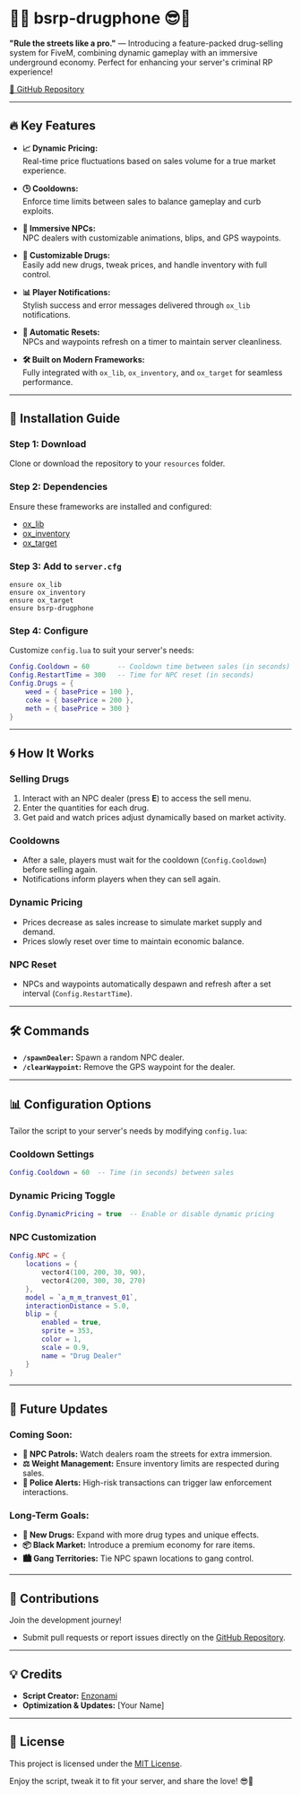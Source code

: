 
# **📱😎 bsrp-drugphone 😎📱**  

**"Rule the streets like a pro."** — Introducing a feature-packed drug-selling system for FiveM, combining dynamic gameplay with an immersive underground economy. Perfect for enhancing your server's criminal RP experience!  

[🔗 GitHub Repository](https://github.com/enzonami/bsrp-drugphone)

---

## **🔥 Key Features**  

- **📈 Dynamic Pricing:**  
  Real-time price fluctuations based on sales volume for a true market experience.  

- **🕒 Cooldowns:**  
  Enforce time limits between sales to balance gameplay and curb exploits.  

- **🤖 Immersive NPCs:**  
  NPC dealers with customizable animations, blips, and GPS waypoints.  

- **💊 Customizable Drugs:**  
  Easily add new drugs, tweak prices, and handle inventory with full control.  

- **📊 Player Notifications:**  
  Stylish success and error messages delivered through `ox_lib` notifications.  

- **🔄 Automatic Resets:**  
  NPCs and waypoints refresh on a timer to maintain server cleanliness.  

- **🛠️ Built on Modern Frameworks:**  
  Fully integrated with `ox_lib`, `ox_inventory`, and `ox_target` for seamless performance.  

---

## **🚀 Installation Guide**

### **Step 1: Download**  
Clone or download the repository to your `resources` folder.  

### **Step 2: Dependencies**  
Ensure these frameworks are installed and configured:  
- [ox_lib](https://github.com/overextended/ox_lib)  
- [ox_inventory](https://github.com/overextended/ox_inventory)  
- [ox_target](https://github.com/overextended/ox_target)  

### **Step 3: Add to `server.cfg`**  
```plaintext
ensure ox_lib
ensure ox_inventory
ensure ox_target
ensure bsrp-drugphone
```

### **Step 4: Configure**  
Customize `config.lua` to suit your server's needs:  
```lua
Config.Cooldown = 60       -- Cooldown time between sales (in seconds)
Config.RestartTime = 300   -- Time for NPC reset (in seconds)
Config.Drugs = {
    weed = { basePrice = 100 },
    coke = { basePrice = 200 },
    meth = { basePrice = 300 }
}
```

---

## **🌀 How It Works**

### **Selling Drugs**  
1. Interact with an NPC dealer (press **E**) to access the sell menu.  
2. Enter the quantities for each drug.  
3. Get paid and watch prices adjust dynamically based on market activity.  

### **Cooldowns**  
- After a sale, players must wait for the cooldown (`Config.Cooldown`) before selling again.  
- Notifications inform players when they can sell again.  

### **Dynamic Pricing**  
- Prices decrease as sales increase to simulate market supply and demand.  
- Prices slowly reset over time to maintain economic balance.  

### **NPC Reset**  
- NPCs and waypoints automatically despawn and refresh after a set interval (`Config.RestartTime`).  

---

## **🛠️ Commands**

- **`/spawnDealer`:** Spawn a random NPC dealer.  
- **`/clearWaypoint`:** Remove the GPS waypoint for the dealer.  

---

## **📊 Configuration Options**

Tailor the script to your server's needs by modifying `config.lua`:  

### **Cooldown Settings**  
```lua
Config.Cooldown = 60  -- Time (in seconds) between sales
```

### **Dynamic Pricing Toggle**  
```lua
Config.DynamicPricing = true  -- Enable or disable dynamic pricing
```

### **NPC Customization**  
```lua
Config.NPC = {
    locations = {
        vector4(100, 200, 30, 90),
        vector4(200, 300, 30, 270)
    },
    model = `a_m_m_tranvest_01`,
    interactionDistance = 5.0,
    blip = {
        enabled = true,
        sprite = 353,
        color = 1,
        scale = 0.9,
        name = "Drug Dealer"
    }
}
```

---

## **📅 Future Updates**

### **Coming Soon:**  
- **🚶 NPC Patrols:** Watch dealers roam the streets for extra immersion.  
- **⚖️ Weight Management:** Ensure inventory limits are respected during sales.  
- **🚨 Police Alerts:** High-risk transactions can trigger law enforcement interactions.  

### **Long-Term Goals:**  
- **🌿 New Drugs:** Expand with more drug types and unique effects.  
- **📦 Black Market:** Introduce a premium economy for rare items.  
- **🏙️ Gang Territories:** Tie NPC spawn locations to gang control.  

---

## **🤝 Contributions**

Join the development journey!  
- Submit pull requests or report issues directly on the [GitHub Repository](https://github.com/enzonami/bsrp-drugphone).  

---

## **💡 Credits**  

- **Script Creator:** [Enzonami](https://github.com/enzonami)  
- **Optimization & Updates:** [Your Name]  

---

## **📜 License**

This project is licensed under the [MIT License](LICENSE).  

Enjoy the script, tweak it to fit your server, and share the love! 😎📱  
